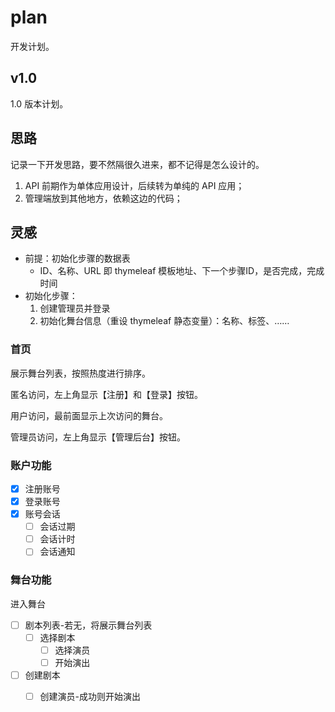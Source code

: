 # plan
开发计划。

## v1.0
1.0 版本计划。

## 思路
记录一下开发思路，要不然隔很久进来，都不记得是怎么设计的。

1. API 前期作为单体应用设计，后续转为单纯的 API 应用；
2. 管理端放到其他地方，依赖这边的代码；

## 灵感

- 前提：初始化步骤的数据表
  - ID、名称、URL 即 thymeleaf 模板地址、下一个步骤ID，是否完成，完成时间
- 初始化步骤：
  1. 创建管理员并登录
  2. 初始化舞台信息（重设 thymeleaf 静态变量）：名称、标签、……


### 首页
展示舞台列表，按照热度进行排序。

匿名访问，左上角显示【注册】和【登录】按钮。

用户访问，最前面显示上次访问的舞台。

管理员访问，左上角显示【管理后台】按钮。

### 账户功能

- [x] 注册账号
- [x] 登录账号
- [x] 账号会话
    - [ ] 会话过期
    - [ ] 会话计时
    - [ ] 会话通知

### 舞台功能
进入舞台

- [ ] 剧本列表-若无，将展示舞台列表
    - [ ] 选择剧本
        - [ ] 选择演员
        - [ ] 开始演出
- [ ] 创建剧本
    - [ ] 创建演员-成功则开始演出
    